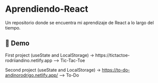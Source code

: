 # Aprendiendo-React

Un repositorio donde se encuentra mi aprendizaje de React a lo largo del tiempo.

<h2>🚀 Demo</h2>
First project (useState and LocalStorage) -> https://tictactoe-rodriiandino.netlify.app --> Tic-Tac-Toe

Second project (useState and LocalStorage) -> https://to-do-andinorodrigo.netlify.app/ --> To-Do

